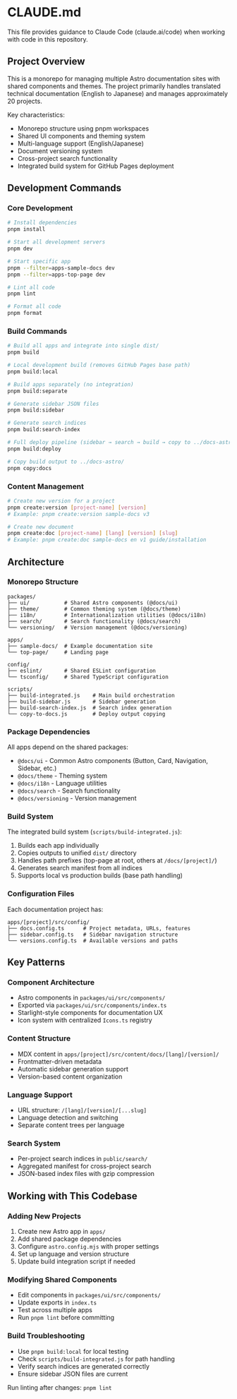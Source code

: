 # CLAUDE.md

This file provides guidance to Claude Code (claude.ai/code) when working with code in this repository.

## Project Overview

This is a monorepo for managing multiple Astro documentation sites with shared components and themes. The project primarily handles translated technical documentation (English to Japanese) and manages approximately 20 projects.

Key characteristics:
- Monorepo structure using pnpm workspaces
- Shared UI components and theming system
- Multi-language support (English/Japanese)  
- Document versioning system
- Cross-project search functionality
- Integrated build system for GitHub Pages deployment

## Development Commands

### Core Development
```bash
# Install dependencies
pnpm install

# Start all development servers
pnpm dev

# Start specific app
pnpm --filter=apps-sample-docs dev
pnpm --filter=apps-top-page dev

# Lint all code
pnpm lint

# Format all code  
pnpm format
```

### Build Commands
```bash
# Build all apps and integrate into single dist/
pnpm build

# Local development build (removes GitHub Pages base path)
pnpm build:local

# Build apps separately (no integration)
pnpm build:separate

# Generate sidebar JSON files
pnpm build:sidebar

# Generate search indices
pnpm build:search-index

# Full deploy pipeline (sidebar → search → build → copy to ../docs-astro/)
pnpm build:deploy

# Copy build output to ../docs-astro/
pnpm copy:docs
```

### Content Management
```bash
# Create new version for a project
pnpm create:version [project-name] [version]
# Example: pnpm create:version sample-docs v3

# Create new document
pnpm create:doc [project-name] [lang] [version] [slug]  
# Example: pnpm create:doc sample-docs en v1 guide/installation
```

## Architecture

### Monorepo Structure
```
packages/
├── ui/           # Shared Astro components (@docs/ui)
├── theme/        # Common theming system (@docs/theme)  
├── i18n/         # Internationalization utilities (@docs/i18n)
├── search/       # Search functionality (@docs/search)
└── versioning/   # Version management (@docs/versioning)

apps/
├── sample-docs/  # Example documentation site
└── top-page/     # Landing page

config/
├── eslint/       # Shared ESLint configuration
└── tsconfig/     # Shared TypeScript configuration

scripts/
├── build-integrated.js    # Main build orchestration
├── build-sidebar.js       # Sidebar generation
├── build-search-index.js  # Search index generation
└── copy-to-docs.js        # Deploy output copying
```

### Package Dependencies
All apps depend on the shared packages:
- `@docs/ui` - Common Astro components (Button, Card, Navigation, Sidebar, etc.)
- `@docs/theme` - Theming system
- `@docs/i18n` - Language utilities
- `@docs/search` - Search functionality  
- `@docs/versioning` - Version management

### Build System
The integrated build system (`scripts/build-integrated.js`):
1. Builds each app individually
2. Copies outputs to unified `dist/` directory
3. Handles path prefixes (top-page at root, others at `/docs/[project]/`)
4. Generates search manifest from all indices
5. Supports local vs production builds (base path handling)

### Configuration Files
Each documentation project has:
```
apps/[project]/src/config/
├── docs.config.ts      # Project metadata, URLs, features
├── sidebar.config.ts   # Sidebar navigation structure  
└── versions.config.ts  # Available versions and paths
```

## Key Patterns

### Component Architecture
- Astro components in `packages/ui/src/components/`
- Exported via `packages/ui/src/components/index.ts`
- Starlight-style components for documentation UX
- Icon system with centralized `Icons.ts` registry

### Content Structure
- MDX content in `apps/[project]/src/content/docs/[lang]/[version]/`
- Frontmatter-driven metadata
- Automatic sidebar generation support
- Version-based content organization

### Language Support
- URL structure: `/[lang]/[version]/[...slug]` 
- Language detection and switching
- Separate content trees per language

### Search System
- Per-project search indices in `public/search/`
- Aggregated manifest for cross-project search
- JSON-based index files with gzip compression

## Working with This Codebase

### Adding New Projects
1. Create new Astro app in `apps/`
2. Add shared package dependencies
3. Configure `astro.config.mjs` with proper settings
4. Set up language and version structure
5. Update build integration script if needed

### Modifying Shared Components  
- Edit components in `packages/ui/src/components/`
- Update exports in `index.ts`
- Test across multiple apps
- Run `pnpm lint` before committing

### Build Troubleshooting
- Use `pnpm build:local` for local testing
- Check `scripts/build-integrated.js` for path handling
- Verify search indices are generated correctly
- Ensure sidebar JSON files are current

Run linting after changes: `pnpm lint`